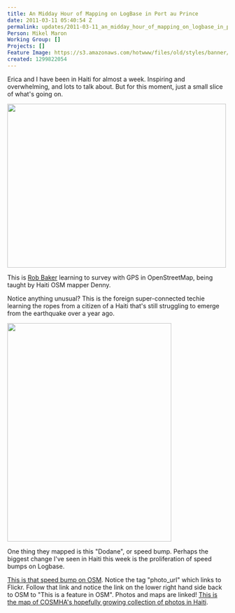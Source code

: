 ```yaml
---
title: An Midday Hour of Mapping on LogBase in Port au Prince
date: 2011-03-11 05:40:54 Z
permalink: updates/2011-03-11_an_midday_hour_of_mapping_on_logbase_in_port_au_prince
Person: Mikel Maron
Working Group: []
Projects: []
Feature Image: https://s3.amazonaws.com/hotwww/files/old/styles/banner/public/5515425818_92a2363b57.jpg
created: 1299822054
---
```


<p>Erica and I have been in Haiti for almost a week. Inspiring and overwhelming, and lots to talk about. But for this moment, just a small slice of what's going on.</p><p><img title="IMG_0378 by mikel_maron, on Flickr" src="https://s3.amazonaws.com/hotwww/files/old/5515425818_92a2363b57.jpg" alt="" style="width:500px;height:375px"></p><p>This is <a href="http://twitter.com/rrbaker">Rob Baker</a> learning to survey with GPS in OpenStreetMap, being taught by Haiti OSM mapper Denny.</p><p>Notice anything unusual? This is the foreign super-connected techie learning the ropes from a citizen of a Haiti that's still struggling to emerge from the earthquake over a year ago.</p><p><img title="Dodane by COSMHA, on Flickr" src="https://s3.amazonaws.com/hotwww/files/old/5515709460_328d7096b5.jpg" alt="" style="width:375px;height:500px"></p><p>One thing they mapped is this "Dodane", or speed bump. Perhaps the biggest change I've seen in Haiti this week is the proliferation of speed bumps on Logbase.</p><p><a href="http://www.openstreetmap.org/browse/node/1195594754">This is that speed bump on OSM</a>. Notice the tag "photo_url" which links to Flickr. Follow that link and notice the link on the lower right hand side back to OSM to "This is a feature in OSM". Photos and maps are linked! <a href="http://www.flickr.com/photos/60242340@N04/map/">This is the map of COSMHA's hopefully growing collection of photos in Haiti</a>.</p>
